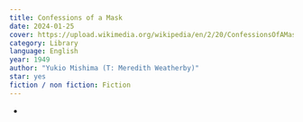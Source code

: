 ```yaml
---
title: Confessions of a Mask
date: 2024-01-25
cover: https://upload.wikimedia.org/wikipedia/en/2/20/ConfessionsOfAMask.jpg
category: Library
language: English
year: 1949
author: "Yukio Mishima (T: Meredith Weatherby)"
star: yes
fiction / non fiction: Fiction
---
```

-